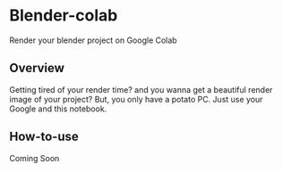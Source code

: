 # Blender-colab
Render your blender project on Google Colab
## Overview
Getting tired of your render time? and you wanna get a beautiful render image of your project? But, you only have a potato PC. Just use your Google and this notebook.
## How-to-use
Coming Soon
